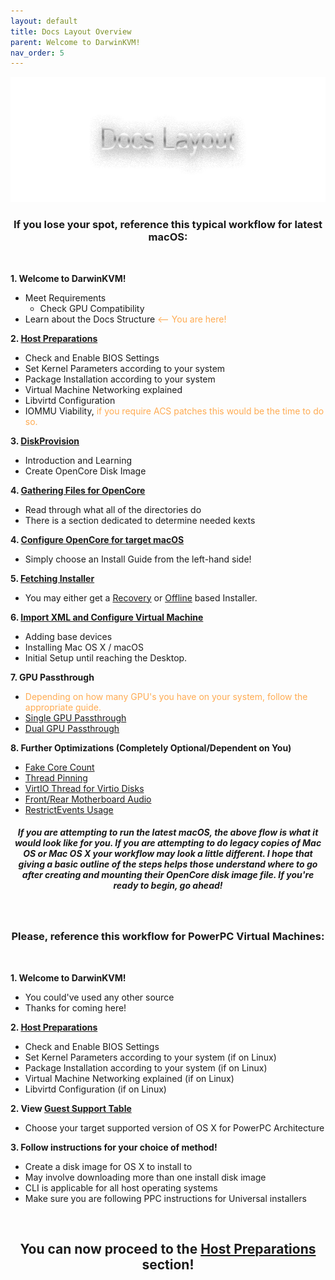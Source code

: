 ```yaml
---
layout: default
title: Docs Layout Overview
parent: Welcome to DarwinKVM!
nav_order: 5
---
```


<p align="center">
  <img width="650" height="200" src="../../assets/HeaderDocsLayout.png">
</p>

<h3 align="center">If you lose your spot, reference this typical workflow for latest macOS:</h3>

<br>

**1. Welcome to DarwinKVM!**
   - Meet Requirements
     - Check GPU Compatibility
   - Learn about the Docs Structure <span style="color: #ffab52;"><-- You are here!</span>

**2. [Host Preparations](../02-HostPreparations/index)**
   - Check and Enable BIOS Settings
   - Set Kernel Parameters according to your system
   - Package Installation according to your system
   - Virtual Machine Networking explained
   - Libvirtd Configuration
   - IOMMU Viability, <span style="color: #ffab52;">if you require ACS patches this would be the time to do so.</span>

**3. [DiskProvision](../03-DiskProvision/index)**
  - Introduction and Learning
  - Create OpenCore Disk Image

**4. [Gathering Files for OpenCore](../../infocenter/01-FileOverview/index)**
  - Read through what all of the directories do
  - There is a section dedicated to determine needed kexts

**4. [Configure OpenCore for target macOS](../04-GuestSupport/index)**
  - Simply choose an Install Guide from the left-hand side!

**5. [Fetching Installer](../../infocenter/06-FetchingInstaller/index)**
  - You may either get a [Recovery](../../infocenter/06-FetchingInstaller/01-Recovery/index) or [Offline](../../infocenter/06-FetchingInstaller/02-Offline/index) based Installer.

**6. [Import XML and Configure Virtual Machine](../../infocenter/07-XML/index)**
  - Adding base devices
  - Installing Mac OS X / macOS
  - Initial Setup until reaching the Desktop.

**7. GPU Passthrough**
  - <span style="color: #ffab52;">Depending on how many GPU's you have on your system, follow the appropriate guide.</span>
  - [Single GPU Passthrough](../../infocenter/08-sGPUpt/index)
  - [Dual GPU Passthrough](../../infocenter/09-dGPUpt/index)

**8. Further Optimizations (Completely Optional/Dependent on You)**
  - [Fake Core Count](../../writeups/01-FakeCoreCount/index)
  - [Thread Pinning](../../writeups/02-ThreadPinning/index)
  - [VirtIO Thread for Virtio Disks](../../writeups/03-VirtIOThread/index)
  - [Front/Rear Motherboard Audio](../../writeups/05-MotherboardAudio/index)
  - [RestrictEvents Usage](../../writeups/08-RestrictEvents/index)

<h5 align="center">If you are attempting to run the latest macOS, the above flow is what it would look like for you. If you are attempting to do legacy copies of Mac OS or Mac OS X your workflow may look a little different. I hope that giving a basic outline of the steps helps those understand where to go after creating and mounting their OpenCore disk image file. If you're ready to begin, go ahead!</h5>

<br>
<h3 align="center">Please, reference this workflow for PowerPC Virtual Machines:</h3>
<br>

**1. Welcome to DarwinKVM!**
   - You could've used any other source
   - Thanks for coming here!

**2. [Host Preparations](../02-HostPreparations/index)**
   - Check and Enable BIOS Settings
   - Set Kernel Parameters according to your system (if on Linux)
   - Package Installation according to your system (if on Linux)
   - Virtual Machine Networking explained (if on Linux)
   - Libvirtd Configuration (if on Linux)

**2. View [Guest Support Table](../04-GuestSupport/index)**
   - Choose your target supported version of OS X for PowerPC Architecture 

**3. Follow instructions for your choice of method!**
   - Create a disk image for OS X to install to
   - May involve downloading more than one install disk image
   - CLI is applicable for all host operating systems
   - Make sure you are following PPC instructions for Universal installers

<br>
<h2 align="center">You can now proceed to the <a href="../02-HostPreparations/">Host Preparations</a> section!</h2>
